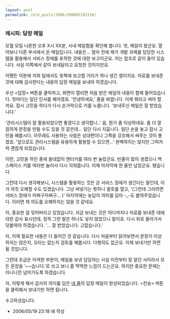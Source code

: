 ```yaml
---
layout: post
permalink: /old_posts/2006/200605192318/
---
```


### 레시피: 답장 메일

모월 모일 나른한 오후 X시 XX분, 사내 메일함을 확인해 봅니다. 엇, 메일이 왔군요. 열어보니 다른 부서에서 온 메일입니다. 내용은... 얼마 전에 제가 개발 과제를 담당한 시스템을 활용해서 서비스 장애를 포착한 것에 대한 보고이군요. 저는 참조로 같이 들어 있습니다. 사실 이쪽에서 같이 보내달라고 요청한 것이지만요.

어쨌든 덕분에 저희 팀에서도 윗쪽에 보고할 거리가 하나 생긴 셈이지요. 자료를 보내준 것에 대해 감사한다는 내용의 답장 메일을 보내야 하겠습니다.

우선 <답장> 버튼을 클릭하고, 화면이 열리면 처음 받은 메일의 내용이 함께 들어있습니다. 첫마디는 일단 인사를 해야겠죠. '안녕하세요,' 
줄을 바꿉니다. 이제 뭐라고 써야 할까요. 잠시 고민을 하다가 다시 손가락으로 키를 누릅니다. '보내주신 메일은 잘 받았습니다.'

'관리시스템이 잘 활용되었으면 좋겠다고 생각합니..' 음, 뭔가 좀 이상하네요. 좀 더 깔끔하게 문장을 만들 수도 있을 것 같은데... 일단 다시 지웁니다.
일단 손을 놓고 잠시 고민을 해봅시다. 아무래도 사용하는 사람은 상대편이니 그쪽을 강조해서 써주는 것이 좋겠죠. '앞으로도 관리시스템을 유용하게 활용할 수 있으면...'
완벽하지는 않지만 그럭저럭 괜찮게 되었습니다.

이런, 고민을 하던 중에 쓸데없이 엔터키를 여러 번 눌렀군요. 빈줄이 많이 생겼으니 백스페이스 키를 여러번 눌러서 다시 지워줍니다. 이제 마지막에 한 줄만 남았군요. 됐습니다.

그런데 다시 생각해보니, 시스템을 활용하는 것은 곧 서비스 장애가 생긴다는 말인데, 이거 자칫 오해할 수도 있겠습니다. 그냥 써넣기는 뭣하니 괄호를 열고, '(그런데 그러려면 서비스 장애가 어쩌구저쩌구... )' 
마지막에는 농담의 의미를 담아 -_-도 붙여주었습니다. 이러면 제 의도를 오해하지는 않을 것 같네요.

아, 중요한 걸 잊어버리고 있었습니다. 지금 보내는 것은 어디까지나 자료를 보내준 데에 대한 감사 표시인데, 정작 그런 말은 하나도 넣지 않았으니 말이죠. 다시 위로 돌아가서 덧붙여야 하겠습니다. '... 잘 받았습니다. 고맙습니다.'

자, 이제 필요한 내용은 다 들어간 것 같습니다. 다시 처음부터 읽어보면서 문장이 이상하지는 않은지, 오타는 없는지 검토를 해봅시다. 다행히도 없군요. 이제 보내기만 하면 될 것입니다.

그런데 조금은 어색한 부분이, 메일을 보낸 담당자는 사실 이전부터 잘 알던 사이라서 모든 문장을 '~~습니다.'로 쓰고 보니 좀 딱딱한 느낌이 드는군요. 하지만 중요한 문제는 아니니깐 넘어가도록 하겠습니다.

자, 이렇게 해서 감사의 의미를 담은 <u>네 줄</u>의 답장 메일이 완성되었습니다. <전송> 버튼을 클릭해서 보내기만 하면 됩니다.

수고하셨습니다.




- 2006/05/19 23:18 에 작성